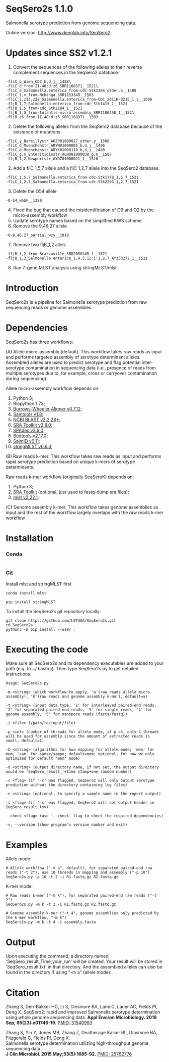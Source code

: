 # SeqSero2s 1.1.0

Salmonella serotype prediction from genome sequencing data.

Online version: http://www.denglab.info/SeqSero2

# Updates since SS2 v1.2.1
1. Convert the sequences of the following alleles to their reverse complement sequences in the SeqSero2 database.
```
-fliC_b_Wien_CDC_b,d,j__1488\
-fliC_d_from-II-48:d:z6_SRR1168371__1521\
-fliC_a_Salmonella.enterica_from-cdc-Stk2184_other.a__1488
-fliC_l,v_from-Nchanga_SRR1153349__1503
-fliC_l,z13,z28_Salmonella.enterica_from-CDC_2011K-0215_l,v__1506
-fljB_1,7_Salmonella.enterica_from-cdc_Stk1415_1__1521
-fljB_1,5_from-cdc_Stk2184_1__1521
-fljB_1,5_from-Infantis-micro-assembly_SRR1106258_1__1521
-fljB_z6_from-II-48:d:z6_SRR1168371__1503
```
2. Delete the following alleles from the SeqSero2 database because of the existence of mutations.
```
-fliC_y_Bareillystr_AOZP01000027_other.y__1508
-fliC_d_Muenchenstr_ARYW01000085_b,d,j__1496
-fliC_d_Muenchenstr_ARYX01000110_b,d,j__1488
-fliC_g,m_Enteritidisstr_ALHD01000038_g,m__1507
-fljB_1,2_Newportstr_AYDZ01000021_1__1510
```
2. Add a fliC 1,5,7 allele and a fliC 1,2,7 allele into the SeqSero2 database.
```
-fliC_1,5,7_Salmonella.enterica_from-cdc-Stk1778_1,5,7_1521
-fliC_1,2,7_Salmonella.enterica_from-cdc-Stk2293_1,2,7_1521
```
3. Delete the O54 allele
```
-O-54_wbbF__1380
```
4. Fixed the bug that caused the misidentification of O9 and O2 by the micro-assembly workflow
5. Update serotype names based on the simplified KWS scheme
6. Remove the 9,46,27 allele
```
-O-9,46,27_partial_wzy__1019
```
7. Remove two fljB_1,2 allels
```
-fljB_1,2_from-Brazzaville_SRR2058145_1__1521
-fljB_1,2_Salmonella.enterica_1,4,5,12:i:1,2,7_AY353272_1__1521
```
8. Run 7-gene MLST analysis using stringMLST/mlst

# Introduction 
SeqSero2s is a pipeline for Salmonella serotype prediction from raw sequencing reads or genome assemblies

# Dependencies 
SeqSero2s has three workflows:

(A) Allele micro-assembly (default). This workflow takes raw reads as input and performs targeted assembly of serotype determinant alleles. Assembled alleles are used to predict serotype and flag potential inter-serotype contamination in sequencing data (i.e., presence of reads from multiple serotypes due to, for example, cross or carryover contamination during sequencing). 

Allele micro-assembly workflow depends on:

1. Python 3;
2. Biopython 1.73;
3. [Burrows-Wheeler Aligner v0.7.12](http://sourceforge.net/projects/bio-bwa/files/);
4. [Samtools v1.8](http://sourceforge.net/projects/samtools/files/samtools/);
5. [NCBI BLAST v2.2.28+](https://blast.ncbi.nlm.nih.gov/Blast.cgi?PAGE_TYPE=BlastDocs&DOC_TYPE=Download);
6. [SRA Toolkit v2.8.0](http://www.ncbi.nlm.nih.gov/Traces/sra/sra.cgi?cmd=show&f=software&m=software&s=software);
7. [SPAdes v3.9.0](http://bioinf.spbau.ru/spades);
8. [Bedtools v2.17.0](http://bedtools.readthedocs.io/en/latest/);
9. [SalmID v0.11](https://github.com/hcdenbakker/SalmID);
10. [stringMLST v0.6.3](https://github.com/jordanlab/stringMLST);

(B) Raw reads k-mer. This workflow takes raw reads as input and performs rapid serotype prediction based on unique k-mers of serotype determinants. 

Raw reads k-mer workflow (originally SeqSeroK) depends on:

1. Python 3;
2. [SRA Toolkit](http://www.ncbi.nlm.nih.gov/Traces/sra/sra.cgi?cmd=show&f=software&m=software&s=software) (optional, just used to fastq-dump sra files);
3. [mlst v2.22.1](https://github.com/tseemann/mlst).


(C) Genome assembly k-mer. This workflow takes genome assemblies as input and the rest of the workflow largely overlaps with the raw reads k-mer workflow

# Installation
### Conda
```
```
### Git
Install mlst and stringMLST first
```
conda install mlst
```
```
pip install stringMLST
```
To install the SeqSero2s git repository locally:
```
git clone https://github.com/LSTUGA/SeqSero2s.git
cd SeqSero2s
python3 -m pip install --user .
```

# Executing the code 
Make sure all SeqSero2s and its dependency executables are added to your path (e.g. to ~/.bashrc). Then type SeqSero2s.py to get detailed instructions.

    Usage: SeqSero2s.py 

    -m <string> (which workflow to apply, 'a'(raw reads allele micro-assembly), 'k'(raw reads and genome assembly k-mer), default=a)

    -t <string> (input data type, '1' for interleaved paired-end reads, '2' for separated paired-end reads, '3' for single reads, '4' for genome assembly, '5' for nanopore reads (fasta/fastq))

    -i <file> (/path/to/input/file)

    -p <int> (number of threads for allele mode, if p >4, only 4 threads will be used for assembly since the amount of extracted reads is small, default=1) 

    -b <string> (algorithms for bwa mapping for allele mode; 'mem' for mem, 'sam' for samse/sampe; default=mem; optional; for now we only optimized for default "mem" mode)
 
    -d <string> (output directory name, if not set, the output directory would be 'SeqSero_result_'+time stamp+one random number)
	
    -c <flag> (if '-c' was flagged, SeqSero2 will only output serotype prediction without the directory containing log files)
    
    -n <string> (optional, to specify a sample name in the report output)
    
    -s <flag> (if '-s' was flagged, SeqSero2 will not output header in SeqSero_result.tsv)
		    
    --check <flag> (use '--check' flag to check the required dependencies)
    
    -v, --version (show program's version number and exit)
	

# Examples
Allele mode:

    # Allele workflow ("-m a", default), for separated paired-end raw reads ("-t 2"), use 10 threads in mapping and assembly ("-p 10")
    SeqSero2s.py -p 10 -t 2 -i R1.fastq.gz R2.fastq.gz
	
K-mer mode:

    # Raw reads k-mer ("-m k"), for separated paired-end raw reads ("-t 2")
    SeqSero2s.py -m k -t 2 -i R1.fastq.gz R2.fastq.gz

    # Genome assembly k-mer ("-t 4", genome assemblies only predicted by the k-mer workflow, "-m k")
    SeqSero2s.py -m k -t 4 -i assembly.fasta
	
# Output 
Upon executing the command, a directory named 'SeqSero_result_Time_your_run' will be created. Your result will be stored in 'SeqSero_result.txt' in that directory. And the assembled alleles can also be found in the directory if using "-m a" (allele mode).


# Citation
Zhang S, Den-Bakker HC, Li S, Dinsmore BA, Lane C, Lauer AC, Fields PI, Deng X. 
SeqSero2: rapid and improved Salmonella serotype determination using whole genome sequencing data.
**Appl Environ Microbiology. 2019 Sep; 85(23):e01746-19.** [PMID: 31540993](https://aem.asm.org/content/early/2019/09/17/AEM.01746-19.long) 

Zhang S, Yin Y, Jones MB, Zhang Z, Deatherage Kaiser BL, Dinsmore BA, Fitzgerald C, Fields PI, Deng X.  
Salmonella serotype determination utilizing high-throughput genome sequencing data.  
**J Clin Microbiol. 2015 May;53(5):1685-92.** [PMID: 25762776](http://jcm.asm.org/content/early/2015/03/05/JCM.00323-15)
